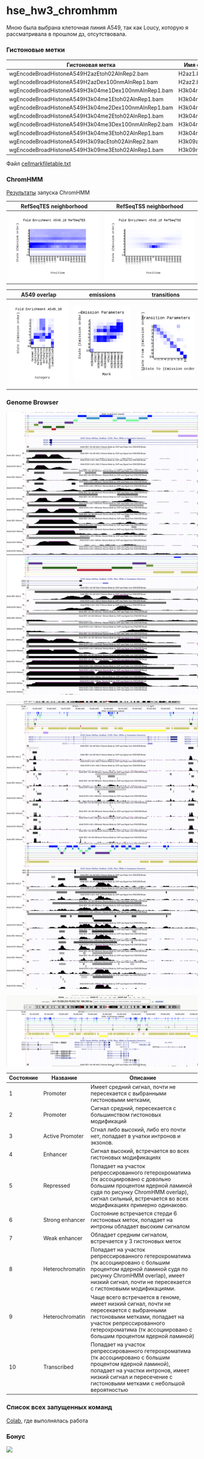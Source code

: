 # hse_hw3_chromhmm

Мною была выбрана клеточная линия A549, так как Loucy, которую я рассматривала в прошлом дз, отсутствовала. 

### Гистоновые метки
Гистоновая метка | Имя файла 
---|---
wgEncodeBroadHistoneA549H2azEtoh02AlnRep2.bam | H2az1.bam
wgEncodeBroadHistoneA549H2azDex100nmAlnRep1.bam | H2az2.bam
wgEncodeBroadHistoneA549H3k04me1Dex100nmAlnRep1.bam | H3k04me1.bam
wgEncodeBroadHistoneA549H3k04me1Etoh02AlnRep1.bam | H3k04me2.bam
wgEncodeBroadHistoneA549H3k04me2Dex100nmAlnRep1.bam | H3k04me3.bam
wgEncodeBroadHistoneA549H3k04me2Etoh02AlnRep1.bam | H3k04me4.bam
wgEncodeBroadHistoneA549H3k04me3Dex100nmAlnRep2.bam | H3k04me5.bam
wgEncodeBroadHistoneA549H3k04me3Etoh02AlnRep1.bam | H3k04me6.bam
wgEncodeBroadHistoneA549H3k09acEtoh02AlnRep2.bam | H3k09ac.bam
wgEncodeBroadHistoneA549H3k09me3Etoh02AlnRep1.bam | H3k09me.bam

Файл [cellmarkfiletable.txt]()

### ChromHMM
[Результаты](https://github.com/ruanmik/hse_hw3_chromhmm/blob/main/img/webpage_10.html) запуска ChromHMM

RefSeqTES neighborhood | RefSeqTSS neighborhood
---|---
![](https://github.com/ruanmik/hse_hw3_chromhmm/blob/main/img/A549_10_RefSeqTES_neighborhood.png) | ![](https://github.com/ruanmik/hse_hw3_chromhmm/blob/main/img/A549_10_RefSeqTSS_neighborhood.png)

A549 overlap | emissions | transitions
---|---|---
![](https://github.com/ruanmik/hse_hw3_chromhmm/blob/main/img/A549_10_overlap.png) | ![](https://github.com/ruanmik/hse_hw3_chromhmm/blob/main/img/emissions_10.png) | ![](https://github.com/ruanmik/hse_hw3_chromhmm/blob/main/img/transitions_10.png)

### Genome Browser

![](https://github.com/ruanmik/hse_hw3_chromhmm/blob/main/img/1.png) ![](https://github.com/ruanmik/hse_hw3_chromhmm/blob/main/img/2.png)

![](https://github.com/ruanmik/hse_hw3_chromhmm/blob/main/img/3.png) ![](https://github.com/ruanmik/hse_hw3_chromhmm/blob/main/img/4.png)

![](https://github.com/ruanmik/hse_hw3_chromhmm/blob/main/img/5.png)


Состояние | Название | Описание
---|---|---
1 | Promoter | Имеет средний сигнал, почти не пересекается с выбранными гистоновыми метками,
2 | Promoter | Cигнал средний, пересекается с большинством гистоновых модификаций
3 | Active Promoter | Сгнал либо высокий, либо его почти нет, попадает в учатки интронов и экзонов. 
4 | Enhancer | Сигнал высокий, встречается во всех гистоновых модификациях
5 | Repressed | Попадает на участок репрессированного гетерохроматима (тк ассоциировано с довольно большим процентом ядерной ламиной судя по рисунку ChromHMM overlap), сигнал сильный, встречается во всех модификациях примерно одинаково. 
6 | Strong enhancer | Состояние встречается стерди 6 гистоновых меток, попадает на интроны обладает высоким сигналом
7 | Weak enhancer | Обладает средним сигналом, встречается у 3 гистоновых меток
8 | Heterochromatin | Попадает на участок репрессированного гетерохроматима (тк ассоциировано с большим процентом ядерной ламиной судя по рисунку ChromHMM overlap), имеет низкий сигнал, почти не пересекается с гистоновыми модификациями. 
9 | Heterochromatin | Чаще всего встречается в геноме, имеет низкий сигнал, почти не пересекается с выбранными гистоновыми метками, попадает на участок репрессированного гетерохроматима (тк ассоциировано с большим процентом ядерной ламиной)
10 | Transcribed | Попадает на участок репрессированного гетерохроматима (тк ассоциировано с большим процентом ядерной ламиной), попадает на участки интронов, имеет низкий сигнал и пересечение с гистоновыми метками с небольшой вероятностью

### Список всех запущенных команд

[Colab](https://colab.research.google.com/drive/1XvI6FHqtYL4c97fP4vCT44esRl-DoqAg?usp=sharing), где выполнялась работа

### Бонус 

![](https://github.com/ruanmik/hse_hw3_chromhmm/blob/main/img/bonus.png)


